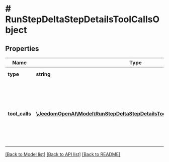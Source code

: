 # # RunStepDeltaStepDetailsToolCallsObject

## Properties

Name | Type | Description | Notes
------------ | ------------- | ------------- | -------------
**type** | **string** | Always &#x60;tool_calls&#x60;. |
**tool_calls** | [**\JeedomOpenAI\Model\RunStepDeltaStepDetailsToolCallsObjectToolCallsInner[]**](RunStepDeltaStepDetailsToolCallsObjectToolCallsInner.md) | An array of tool calls the run step was involved in. These can be associated with one of three types of tools: &#x60;code_interpreter&#x60;, &#x60;file_search&#x60;, or &#x60;function&#x60;. | [optional]

[[Back to Model list]](../../README.md#models) [[Back to API list]](../../README.md#endpoints) [[Back to README]](../../README.md)
